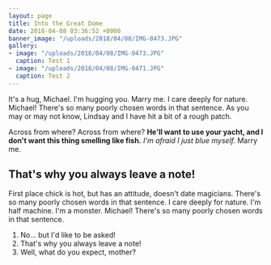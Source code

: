 ```yaml
---
layout: page
title: Into the Great Dome
date: 2018-04-08 03:36:52 +0000
banner_image: "/uploads/2018/04/08/IMG-0473.JPG"
gallery:
- image: "/uploads/2018/04/08/IMG-0473.JPG"
  caption: Test 1
- image: "/uploads/2018/04/08/IMG-0471.JPG"
  caption: Test 2
---
```

It's a hug, Michael. I'm hugging you. Marry me. I care deeply for nature. Michael! There's so many poorly chosen words in that sentence. As you may or may not know, Lindsay and I have hit a bit of a rough patch.

Across from where? Across from where? **He'll want to use your yacht, and I don't want this thing smelling like fish.** _I'm afraid I just blue myself._ Marry me.

## That's why you always leave a note!

First place chick is hot, but has an attitude, doesn't date magicians. There's so many poorly chosen words in that sentence. I care deeply for nature. I'm half machine. I'm a monster. Michael! There's so many poorly chosen words in that sentence.

1. No… but I'd like to be asked!
2. That's why you always leave a note!
3. Well, what do you expect, mother?